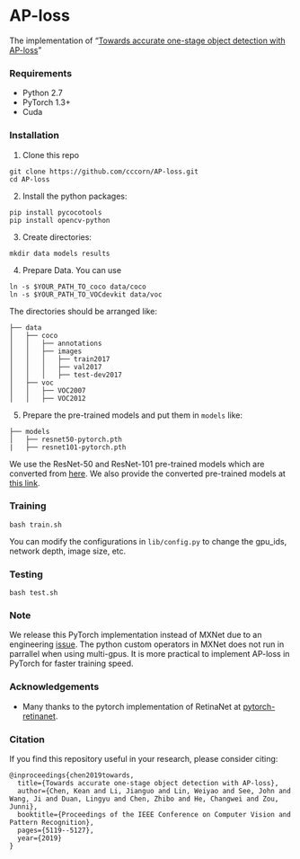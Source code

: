 # AP-loss
The implementation of “[Towards accurate one-stage object detection with AP-loss](https://arxiv.org/abs/1904.06373)”

### Requirements
- Python 2.7
- PyTorch 1.3+
- Cuda

### Installation
1. Clone this repo
```
git clone https://github.com/cccorn/AP-loss.git
cd AP-loss
```
2. Install the python packages:
```
pip install pycocotools
pip install opencv-python
```
3. Create directories:
```
mkdir data models results
```
4. Prepare Data. You can use
```
ln -s $YOUR_PATH_TO_coco data/coco
ln -s $YOUR_PATH_TO_VOCdevkit data/voc
```
The directories should be arranged like:
```
├── data
│   ├── coco
│   │   ├── annotations
│   │   ├── images
│   │   │   ├── train2017
│   │   │   ├── val2017
│   │   │   ├── test-dev2017
│   ├── voc
│   │   ├── VOC2007
│   │   ├── VOC2012
```
5. Prepare the pre-trained models and put them in `models` like:
```
├── models
│   ├── resnet50-pytorch.pth
|   ├── resnet101-pytorch.pth
```
We use the ResNet-50 and ResNet-101 pre-trained models which are converted from [here](https://github.com/KaimingHe/deep-residual-networks). We also provide the converted pre-trained models at [this link](https://1drv.ms/u/s!AgPNhBALXYVSa1pQCFJNNk6JgaA?e=PqhsWD).

### Training

```
bash train.sh
```
You can modify the configurations in `lib/config.py` to change the gpu_ids, network depth, image size, etc.

### Testing

```
bash test.sh
```

### Note

We release this PyTorch implementation instead of MXNet due to an engineering [issue](https://github.com/apache/incubator-mxnet/issues/8884). The python custom operators in MXNet does not run in parrallel when using multi-gpus. It is more practical to implement AP-loss in PyTorch for faster training speed. 

### Acknowledgements

- Many thanks to the pytorch implementation of RetinaNet at [pytorch-retinanet](https://github.com/yhenon/pytorch-retinanet).

### Citation

If you find this repository useful in your research, please consider citing:
```
@inproceedings{chen2019towards,
  title={Towards accurate one-stage object detection with AP-loss},
  author={Chen, Kean and Li, Jianguo and Lin, Weiyao and See, John and Wang, Ji and Duan, Lingyu and Chen, Zhibo and He, Changwei and Zou, Junni},
  booktitle={Proceedings of the IEEE Conference on Computer Vision and Pattern Recognition},
  pages={5119--5127},
  year={2019}
}
```
